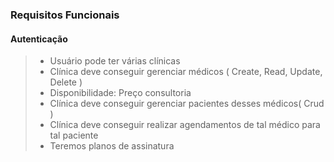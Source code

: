 ### Requisitos Funcionais
#### Autenticação
> * Usuário pode ter várias clínicas
> * Clínica deve conseguir gerenciar médicos ( Create, Read, Update, Delete )
> * Disponibilidade: Preço consultoria
> * Clínica deve conseguir gerenciar pacientes desses médicos( Crud ) 
> * Clínica deve conseguir realizar agendamentos de tal médico para tal paciente
> * Teremos planos de assinatura